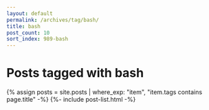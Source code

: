 ```yaml
---
layout: default
permalink: /archives/tag/bash/
title: bash
post_count: 10
sort_index: 989-bash
---
```

<h1 class="page-heading">Posts tagged with bash</h1>
{% assign posts = site.posts | where_exp: "item", "item.tags contains page.title" -%}
{%- include post-list.html -%}
